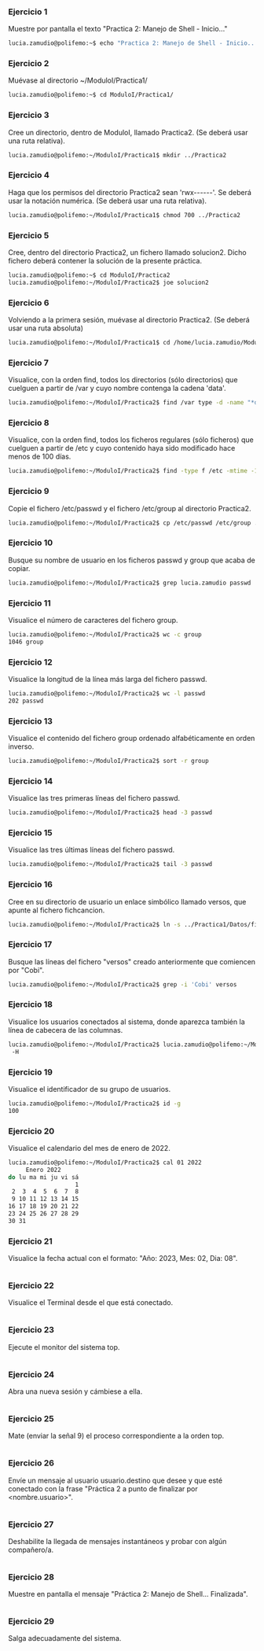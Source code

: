 ### Ejercicio 1
Muestre por pantalla el texto "Practica 2: Manejo de Shell - Inicio..."
```bash
lucia.zamudio@polifemo:~$ echo "Practica 2: Manejo de Shell - Inicio..."
```

### Ejercicio 2
Muévase al directorio ~/ModuloI/Practica1/
```bash
lucia.zamudio@polifemo:~$ cd ModuloI/Practica1/
```

### Ejercicio 3
Cree un directorio, dentro de ModuloI, llamado Practica2. (Se deberá usar una ruta relativa).
```bash
lucia.zamudio@polifemo:~/ModuloI/Practica1$ mkdir ../Practica2
```

### Ejercicio 4
Haga que los permisos del directorio Practica2 sean 'rwx------'. Se deberá usar la notación numérica. (Se deberá usar una ruta relativa).
```bash
lucia.zamudio@polifemo:~/ModuloI/Practica1$ chmod 700 ../Practica2
```

### Ejercicio 5
Cree, dentro del directorio Practica2, un fichero llamado solucion2. Dicho fichero deberá contener la solución de la presente práctica.
```bash
lucia.zamudio@polifemo:~$ cd ModuloI/Practica2
lucia.zamudio@polifemo:~/ModuloI/Practica2$ joe solucion2
```

### Ejercicio 6
Volviendo a la primera sesión, muévase al directorio Practica2. (Se deberá usar una ruta absoluta)
```bash
lucia.zamudio@polifemo:~/ModuloI/Practica1$ cd /home/lucia.zamudio/ModuloI/Practica2
```

### Ejercicio 7
Visualice, con la orden find, todos los directorios (sólo directorios) que cuelguen a partir de /var y cuyo nombre contenga la cadena 'data'.
```bash
lucia.zamudio@polifemo:~/ModuloI/Practica2$ find /var type -d -name "*data*"
```

### Ejercicio 8
Visualice, con la orden find, todos los ficheros regulares (sólo ficheros) que cuelguen a partir de /etc y cuyo contenido haya sido modificado hace menos de 100 días.
```bash
lucia.zamudio@polifemo:~/ModuloI/Practica2$ find -type f /etc -mtime -100
```

### Ejercicio 9
Copie el fichero /etc/passwd y el fichero /etc/group al directorio Practica2.
```bash
lucia.zamudio@polifemo:~/ModuloI/Practica2$ cp /etc/passwd /etc/group .
```

### Ejercicio 10
Busque su nombre de usuario en los ficheros passwd y group que acaba de copiar.
```bash
lucia.zamudio@polifemo:~/ModuloI/Practica2$ grep lucia.zamudio passwd
```

### Ejercicio 11
Visualice el número de caracteres del fichero group.
```bash
lucia.zamudio@polifemo:~/ModuloI/Practica2$ wc -c group
1046 group
```

### Ejercicio 12
Visualice la longitud de la línea más larga del fichero passwd.
```bash
lucia.zamudio@polifemo:~/ModuloI/Practica2$ wc -l passwd
202 passwd
```

### Ejercicio 13
Visualice el contenido del fichero group ordenado alfabéticamente en orden inverso.
```bash
lucia.zamudio@polifemo:~/ModuloI/Practica2$ sort -r group
```

### Ejercicio 14
Visualice las tres primeras líneas del fichero passwd.
```bash
lucia.zamudio@polifemo:~/ModuloI/Practica2$ head -3 passwd
```

### Ejercicio 15
Visualice las tres últimas líneas del fichero passwd.
```bash
lucia.zamudio@polifemo:~/ModuloI/Practica2$ tail -3 passwd
```

### Ejercicio 16
Cree en su directorio de usuario un enlace simbólico llamado versos, que apunte al fichero fichcancion.
```bash
lucia.zamudio@polifemo:~/ModuloI/Practica2$ ln -s ../Practica1/Datos/fichcancion versos
```

### Ejercicio 17
Busque las líneas del fichero "versos" creado anteriormente que comiencen por "Cobi".
```bash
lucia.zamudio@polifemo:~/ModuloI/Practica2$ grep -i 'Cobi' versos
```

### Ejercicio 18
Visualice los usuarios conectados al sistema, donde aparezca también la línea de cabecera de las columnas.
```bash
lucia.zamudio@polifemo:~/ModuloI/Practica2$ lucia.zamudio@polifemo:~/ModuloI/Practica2$ who
 -H
```

### Ejercicio 19
Visualice el identificador de su grupo de usuarios.
```bash
lucia.zamudio@polifemo:~/ModuloI/Practica2$ id -g
100
```

### Ejercicio 20
Visualice el calendario del mes de enero de 2022.
```bash
lucia.zamudio@polifemo:~/ModuloI/Practica2$ cal 01 2022
     Enero 2022
do lu ma mi ju vi sá
                   1
 2  3  4  5  6  7  8
 9 10 11 12 13 14 15
16 17 18 19 20 21 22
23 24 25 26 27 28 29
30 31
```

### Ejercicio 21
Visualice la fecha actual con el formato: "Año: 2023, Mes: 02, Dia: 08".
```bash

```

### Ejercicio 22
Visualice el Terminal desde el que está conectado.
```bash

```

### Ejercicio 23
Ejecute el monitor del sistema top.
```bash

```

### Ejercicio 24
Abra una nueva sesión y cámbiese a ella.
```bash

```

### Ejercicio 25
Mate (enviar la señal 9) el proceso correspondiente a la orden top.
```bash

```

### Ejercicio 26
Envíe un mensaje al usuario usuario.destino que desee y que esté conectado con la frase "Práctica 2 a punto de finalizar por <nombre.usuario>".
```bash

```

### Ejercicio 27
Deshabilite la llegada de mensajes instantáneos y probar con algún compañero/a.
```bash

```

### Ejercicio 28
Muestre en pantalla el mensaje "Práctica 2: Manejo de Shell... Finalizada".
```bash

```

### Ejercicio 29
Salga adecuadamente del sistema.
```bash

```
